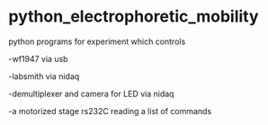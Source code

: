 # python_electrophoretic_mobility
python programs for experiment which controls

-wf1947 via usb

-labsmith via nidaq

-demultiplexer and camera for LED via nidaq

-a motorized stage rs232C reading a list of commands
